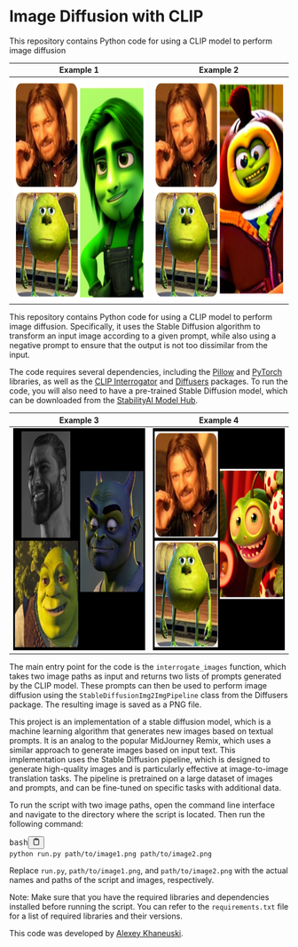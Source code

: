 # Image Diffusion with CLIP
This repository contains Python code for using a CLIP model to perform image diffusion
<table><thead><tr><th>Example 1</th><th>Example 2</th></tr></thead><tbody><tr><td><img src="/example/1.png" style="height: 400px; width:400px;"/> </td><td><img src="/example/2.png" style="height: 400px; width:400px;"/></td></tr></tbody></table>

<p>This repository contains Python code for using a CLIP model to perform image diffusion. Specifically, it uses the Stable Diffusion algorithm to transform an input image according to a given prompt, while also using a negative prompt to ensure that the output is not too dissimilar from the input.</p>
<p>The code requires several dependencies, including the <a href="https://pillow.readthedocs.io/en/stable/" target="_new">Pillow</a> and <a href="https://pytorch.org/" target="_new">PyTorch</a> libraries, as well as the <a href="https://github.com/stabilityai/clip_interrogator" target="_new">CLIP Interrogator</a> and <a href="https://github.com/lucidrains/diffusion" target="_new">Diffusers</a> packages. To run the code, you will also need to have a pre-trained Stable Diffusion model, which can be downloaded from the <a href="https://huggingface.co/models?other=stable-diffusion" target="_new">StabilityAI Model Hub</a>.</p>

<table><thead><tr><th>Example 3</th><th>Example 4</th></tr></thead><tbody><tr><td><img src="/example/3.png" style="height: 400px; width:400px;"/> </td><td><img src="/example/4.png" style="height: 400px; width:400px;"/></td></tr></tbody></table>

<p>The main entry point for the code is the <code>interrogate_images</code> function, which takes two image paths as input and returns two lists of prompts generated by the CLIP model. These prompts can then be used to perform image diffusion using the <code>StableDiffusionImg2ImgPipeline</code> class from the Diffusers package. The resulting image is saved as a PNG file.</p>

<p>This project is an implementation of a stable diffusion model, which is a machine learning algorithm that generates new images based on textual prompts. It is an analog to the popular MidJourney Remix, which uses a similar approach to generate images based on input text. This implementation uses the Stable Diffusion pipeline, which is designed to generate high-quality images and is particularly effective at image-to-image translation tasks. The pipeline is pretrained on a large dataset of images and prompts, and can be fine-tuned on specific tasks with additional data.</p>
<div class="flex flex-grow flex-col gap-3"><div class="min-h-[20px] flex flex-col items-start gap-4 whitespace-pre-wrap"><div class="markdown prose w-full break-words dark:prose-invert light"><p>To run the script with two image paths, open the command line interface and navigate to the directory where the script is located. Then run the following command:</p><pre><div class="bg-black rounded-md mb-4"><div class="flex items-center relative text-gray-200 bg-gray-800 px-4 py-2 text-xs font-sans justify-between rounded-t-md"><span>bash</span><button class="flex ml-auto gap-2"><svg stroke="currentColor" fill="none" stroke-width="2" viewBox="0 0 24 24" stroke-linecap="round" stroke-linejoin="round" class="h-4 w-4" height="1em" width="1em" xmlns="http://www.w3.org/2000/svg"><path d="M16 4h2a2 2 0 0 1 2 2v14a2 2 0 0 1-2 2H6a2 2 0 0 1-2-2V6a2 2 0 0 1 2-2h2"></path><rect x="8" y="2" width="8" height="4" rx="1" ry="1"></rect></svg></button></div><div class="p-4 overflow-y-auto"><code class="!whitespace-pre hljs language-bash">python run.py path/to/image1.png path/to/image2.png
</code></div></div></pre><p>Replace <code>run.py</code>, <code>path/to/image1.png</code>, and <code>path/to/image2.png</code> with the actual names and paths of the script and images, respectively.</p><p>Note: Make sure that you have the required libraries and dependencies installed before running the script. You can refer to the <code>requirements.txt</code> file for a list of required libraries and their versions.</p></div></div></div>

<p>This code was developed by <a href="https://www.linkedin.com/in/alexey-hanevski-6a0b2b138/" target="_new">Alexey Khaneuski</a>.</p>
